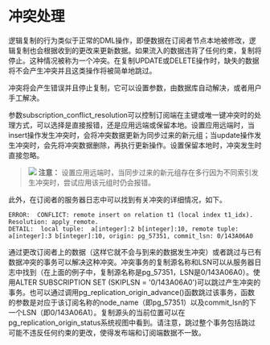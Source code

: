 # 冲突处理<a name="ZH-CN_TOPIC_0289900926"></a>

逻辑复制的行为类似于正常的DML操作，即便数据在订阅者节点本地被修改，逻辑复制也会根据收到的更改来更新数据。如果流入的数据违背了任何约束，复制将停止。这种情况被称为一个冲突。在复制UPDATE或DELETE操作时，缺失的数据将不会产生冲突并且这类操作将被简单地跳过。

冲突将会产生错误并且停止复制，它可以设置参数，由数据库自动解决，或者用户手工解决。

参数subscription_conflict_resolution可以控制订阅端在主键或唯一键冲突时的处理方式，可以选择是直接报错，还是应用远端或保留本地。设置应用远端时，当insert操作发生冲突时，会将冲突数据更新为同步过来的新元组；当update操作发生冲突时，会先将冲突数据删除，再执行更新操作。设置保留本地时，冲突发生时直接忽略。

>![](public_sys-resources/icon-caution.gif) **注意：** 
>设置应用远端时，当同步过来的新元组存在多行因为不同索引发生冲突时，尝试应用该元组时仍会报错。

此外，在订阅者的服务器日志中可以找到有关冲突的详细情况，如下。

```
ERROR:  CONFLICT: remote insert on relation t1 (local index t1_idx). Resolution: apply_remote.
DETAIL:  local tuple:  a[integer]:2 b[integer]:10, remote tuple:  a[integer]:3 b[integer]:10, origin: pg_57351, commit_lsn: 0/143A06A0
```

通过更改订阅者上的数据（这样它就不会与到来的数据发生冲突）或者跳过与已有数据冲突的事务可以解决这种冲突。冲突事务的复制源名称和LSN可以从服务器日志中找到（在上面的例子中，复制源名称是pg_57351，LSN是0/143A06A0）。使用ALTER SUBSCRIPTION SET (SKIPLSN = '0/143A06A0')可以跳过产生冲突的事务。也可以通过调用pg_replication_origin_advance()函数跳过该事务，函数的参数是对应于该订阅名称的node_name（即pg_57351）以及commit_lsn的下一个LSN（即0/143A06A1）。复制源头的当前位置可以在pg_replication_origin_status系统视图中看到。请注意，跳过整个事务包括跳过可能不违反任何约束的更改，使得发布端和订阅端数据不一致。